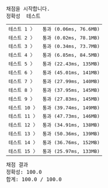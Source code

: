 <pre class="console-content"><div></div><div class="console-heading">채점을 시작합니다.</div><div class="console-message">정확성  테스트</div><table class="console-test-group" data-category="correctness"><tbody><tr data-testcase-id="81282"><td valign="top" class="td-label">테스트 1 <span>〉</span></td><td class="result passed">통과 (0.06ms, 76.6MB)</td></tr><tr data-testcase-id="81283"><td valign="top" class="td-label">테스트 2 <span>〉</span></td><td class="result passed">통과 (0.02ms, 78.1MB)</td></tr><tr data-testcase-id="81284"><td valign="top" class="td-label">테스트 3 <span>〉</span></td><td class="result passed">통과 (0.34ms, 73.7MB)</td></tr><tr data-testcase-id="81285"><td valign="top" class="td-label">테스트 4 <span>〉</span></td><td class="result passed">통과 (6.85ms, 84.5MB)</td></tr><tr data-testcase-id="81286"><td valign="top" class="td-label">테스트 5 <span>〉</span></td><td class="result passed">통과 (22.43ms, 135MB)</td></tr><tr data-testcase-id="81287"><td valign="top" class="td-label">테스트 6 <span>〉</span></td><td class="result passed">통과 (45.01ms, 141MB)</td></tr><tr data-testcase-id="81288"><td valign="top" class="td-label">테스트 7 <span>〉</span></td><td class="result passed">통과 (27.99ms, 140MB)</td></tr><tr data-testcase-id="81289"><td valign="top" class="td-label">테스트 8 <span>〉</span></td><td class="result passed">통과 (37.95ms, 145MB)</td></tr><tr data-testcase-id="81290"><td valign="top" class="td-label">테스트 9 <span>〉</span></td><td class="result passed">통과 (27.83ms, 145MB)</td></tr><tr data-testcase-id="81291"><td valign="top" class="td-label">테스트 10 <span>〉</span></td><td class="result passed">통과 (39.74ms, 149MB)</td></tr><tr data-testcase-id="81292"><td valign="top" class="td-label">테스트 11 <span>〉</span></td><td class="result passed">통과 (47.73ms, 146MB)</td></tr><tr data-testcase-id="81293"><td valign="top" class="td-label">테스트 12 <span>〉</span></td><td class="result passed">통과 (34.91ms, 138MB)</td></tr><tr data-testcase-id="81294"><td valign="top" class="td-label">테스트 13 <span>〉</span></td><td class="result passed">통과 (50.36ms, 139MB)</td></tr><tr data-testcase-id="81300"><td valign="top" class="td-label">테스트 14 <span>〉</span></td><td class="result passed">통과 (36.76ms, 152MB)</td></tr><tr data-testcase-id="81312"><td valign="top" class="td-label">테스트 15 <span>〉</span></td><td class="result passed">통과 (25.97ms, 133MB)</td></tr></tbody></table><div class="console-heading">채점 결과</div><div class="console-message">정확성: 100.0</div><div class="console-message">합계: 100.0 / 100.0</div></pre>